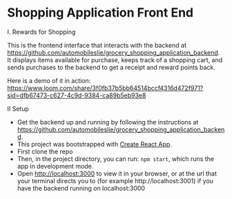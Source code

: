 # Shopping Application Front End

I. Rewards for Shopping

This is the frontend interface that interacts with the backend at https://github.com/automobileslie/grocery_shopping_application_backend. It displays items available for purchase, keeps track of a shopping cart, and sends purchases to the backend to get a receipt and reward points back.

Here is a demo of it in action: https://www.loom.com/share/3f0fb37b5bb64514bccf4316d472f971?sid=dfb67473-c627-4c9d-9384-ca89b5eb93e8

II Setup

- Get the backend up and running by following the instructions at https://github.com/automobileslie/grocery_shopping_application_backend.
- This project was bootstrapped with [Create React App](https://github.com/facebook/create-react-app).
- First clone the repo
- Then, in the project directory, you can run: `npm start`, which runs the app in development mode.
- Open [http://localhost:3000](http://localhost:3000) to view it in your browser, or at the url that your terminal directs you to (for example http://localhost:3001) if you have the backend running on localhost:3000







